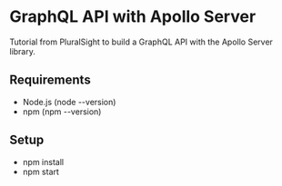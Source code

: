 # GraphQL API with Apollo Server
Tutorial from PluralSight to build a GraphQL API with the Apollo Server library.

## Requirements
- Node.js (node --version)
- npm (npm --version)

## Setup
- npm install
- npm start